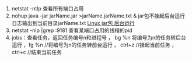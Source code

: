 1. netstat -ntlp  查看所有端口占用
2. nohup java -jar jarName.jar >jarName.jarName.txt &  jar包不挂起后台运行 日志输出到当前目录jarName.txt  [Linux jar包 后台运行](http://blog.csdn.net/qq_30739519/article/details/51115075)
3. netstat -nlp |grep :9181 查看某端口占用的线程的pid
4. jobs：查看任务，返回任务编号n和进程号 ， bg  %n  将编号为n的任务转后台运行 ，fg  %n   //将编号为n的任务转前台运行 ， ctrl+z    //挂起当前任务 ， ctrl+c    //结束当前任务